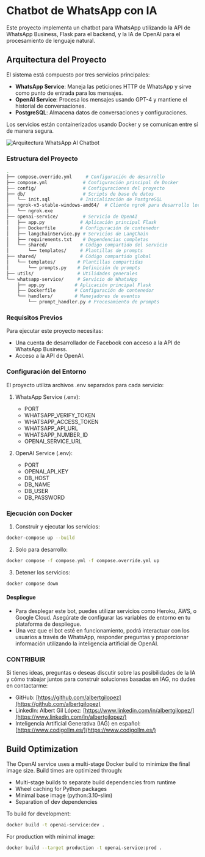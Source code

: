 # Chatbot de WhatsApp con IA

Este proyecto implementa un chatbot para WhatsApp utilizando la API de WhatsApp Business, Flask para el backend, y la IA de OpenAI para el procesamiento de lenguaje natural.

## Arquitectura del Proyecto

El sistema está compuesto por tres servicios principales:

- **WhatsApp Service**: Maneja las peticiones HTTP de WhatsApp y sirve como punto de entrada para los mensajes.
- **OpenAI Service**: Procesa los mensajes usando GPT-4 y mantiene el historial de conversaciones.
- **PostgreSQL**: Almacena datos de conversaciones y configuraciones.


Los servicios están containerizados usando Docker y se comunican entre sí de manera segura.

![Arquitectura WhatsApp AI Chatbot](docs/architecture.png)

### Estructura del Proyecto

```bash
.
├── compose.override.yml     # Configuración de desarrollo
├── compose.yml             # Configuración principal de Docker
├── config/                 # Configuraciones del proyecto
├── db/                     # Scripts de base de datos
│   └── init.sql           # Inicialización de PostgreSQL
├── ngrok-v3-stable-windows-amd64/  # Cliente ngrok para desarrollo local
│   └── ngrok.exe
├── openai-service/         # Servicio de OpenAI
│   ├── app.py             # Aplicación principal Flask
│   ├── Dockerfile         # Configuración de contenedor
│   ├── langchainService.py # Servicios de LangChain
│   ├── requirements.txt    # Dependencias completas
│   └── shared/            # Código compartido del servicio
│       └── templates/     # Plantillas de prompts
├── shared/                # Código compartido global
│   └── templates/        # Plantillas compartidas
│       └── prompts.py    # Definición de prompts
├── utils/                # Utilidades generales
└── whatsapp-service/     # Servicio de WhatsApp
    ├── app.py           # Aplicación principal Flask
    ├── Dockerfile       # Configuración de contenedor
    └── handlers/        # Manejadores de eventos
        └── prompt_handler.py # Procesamiento de prompts
```

### Requisitos Previos

Para ejecutar este proyecto necesitas:

- Una cuenta de desarrollador de Facebook con acceso a la API de WhatsApp Business.
- Acceso a la API de OpenAI.

### Configuración del Entorno

El proyecto utiliza archivos .env separados para cada servicio:

1. WhatsApp Service (.env):
   - PORT
   - WHATSAPP_VERIFY_TOKEN
   - WHATSAPP_ACCESS_TOKEN
   - WHATSAPP_API_URL
   - WHATSAPP_NUMBER_ID
   - OPENAI_SERVICE_URL

2. OpenAI Service (.env):
   - PORT
   - OPENAI_API_KEY
   - DB_HOST
   - DB_NAME
   - DB_USER
   - DB_PASSWORD

### Ejecución con Docker

1. Construir y ejecutar los servicios:
```bash
docker-compose up --build
```

2. Solo para desarrollo:
```bash
docker compose -f compose.yml -f compose.override.yml up
```

3. Detener los servicios:
```bash
docker compose down
```

#### Despliegue

- Para desplegar este bot, puedes utilizar servicios como Heroku, AWS, o Google Cloud. Asegúrate de configurar las variables de entorno en tu plataforma de despliegue.
- Una vez que el bot esté en funcionamiento, podrá interactuar con los usuarios a través de WhatsApp, responder preguntas y proporcionar información utilizando la inteligencia artificial de OpenAI.

### CONTRIBUIR

Si tienes ideas, preguntas o deseas discutir sobre las posibilidades de la IA y cómo trabajar juntos para construir soluciones basadas en IAG, no dudes en contactarme:

- GitHub: [https://github.com/albertgilopez](https://github.com/albertgilopez)
- LinkedIn: Albert Gil López: [https://www.linkedin.com/in/albertgilopez/](https://www.linkedin.com/in/albertgilopez/)
- Inteligencia Artificial Generativa (IAG) en español: [https://www.codigollm.es/](https://www.codigollm.es/)

## Build Optimization

The OpenAI service uses a multi-stage Docker build to minimize the final image size. Build times are optimized through:

- Multi-stage builds to separate build dependencies from runtime
- Wheel caching for Python packages
- Minimal base image (python:3.10-slim)
- Separation of dev dependencies

To build for development:
```bash
docker build -t openai-service:dev .
```

For production with minimal image:
```bash
docker build --target production -t openai-service:prod .
```
